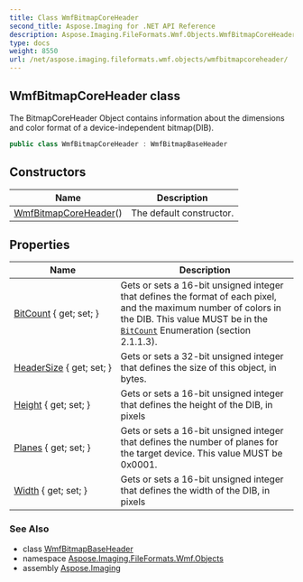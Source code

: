 ```yaml
---
title: Class WmfBitmapCoreHeader
second_title: Aspose.Imaging for .NET API Reference
description: Aspose.Imaging.FileFormats.Wmf.Objects.WmfBitmapCoreHeader class. The BitmapCoreHeader Object contains information about the dimensions and color format of a deviceindependent bitmapDIB
type: docs
weight: 8550
url: /net/aspose.imaging.fileformats.wmf.objects/wmfbitmapcoreheader/
---
```

## WmfBitmapCoreHeader class

The BitmapCoreHeader Object contains information about the dimensions and color format of a device-independent bitmap(DIB).

```csharp
public class WmfBitmapCoreHeader : WmfBitmapBaseHeader
```

## Constructors

| Name | Description |
| --- | --- |
| [WmfBitmapCoreHeader](wmfbitmapcoreheader/)() | The default constructor. |

## Properties

| Name | Description |
| --- | --- |
| [BitCount](../../aspose.imaging.fileformats.wmf.objects/wmfbitmapbaseheader/bitcount/) { get; set; } | Gets or sets a 16-bit unsigned integer that defines the format of each pixel, and the maximum number of colors in the DIB. This value MUST be in the [`BitCount`](../wmfbitmapbaseheader/bitcount/) Enumeration (section 2.1.1.3). |
| [HeaderSize](../../aspose.imaging.fileformats.wmf.objects/wmfbitmapbaseheader/headersize/) { get; set; } | Gets or sets a 32-bit unsigned integer that defines the size of this object, in bytes. |
| [Height](../../aspose.imaging.fileformats.wmf.objects/wmfbitmapcoreheader/height/) { get; set; } | Gets or sets a 16-bit unsigned integer that defines the height of the DIB, in pixels |
| [Planes](../../aspose.imaging.fileformats.wmf.objects/wmfbitmapbaseheader/planes/) { get; set; } | Gets or sets a 16-bit unsigned integer that defines the number of planes for the target device. This value MUST be 0x0001. |
| [Width](../../aspose.imaging.fileformats.wmf.objects/wmfbitmapcoreheader/width/) { get; set; } | Gets or sets a 16-bit unsigned integer that defines the width of the DIB, in pixels |

### See Also

* class [WmfBitmapBaseHeader](../wmfbitmapbaseheader/)
* namespace [Aspose.Imaging.FileFormats.Wmf.Objects](../../aspose.imaging.fileformats.wmf.objects/)
* assembly [Aspose.Imaging](../../)


